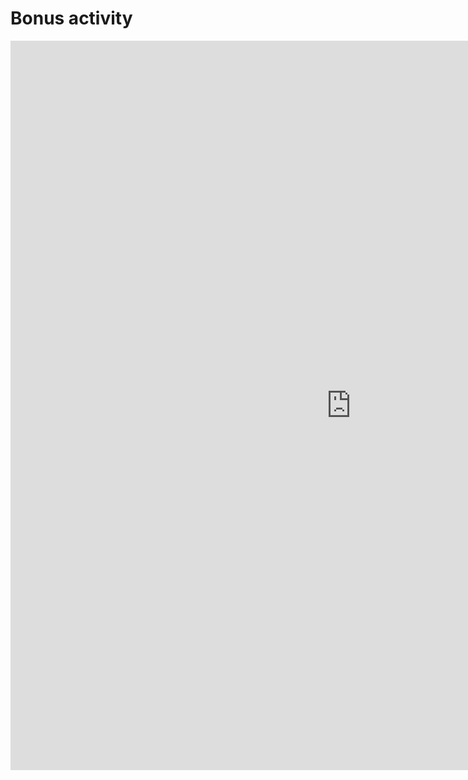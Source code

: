 <h1>Bonus activity</h1>

<iframe src="https://h5p.org/h5p/embed/686659" width="1090" height="1167" frameborder="0" allowfullscreen="allowfullscreen"></iframe><script src="https://h5p.org/sites/all/modules/h5p/library/js/h5p-resizer.js" charset="UTF-8"></script>
